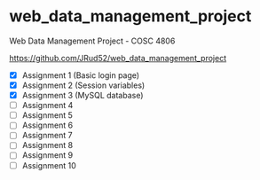# web_data_management_project

Web Data Management Project - COSC 4806

https://github.com/JRud52/web_data_management_project

- [x] Assignment 1 (Basic login page)
- [x] Assignment 2 (Session variables)
- [x] Assignment 3 (MySQL database)
- [ ] Assignment 4
- [ ] Assignment 5
- [ ] Assignment 6
- [ ] Assignment 7
- [ ] Assignment 8
- [ ] Assignment 9
- [ ] Assignment 10
